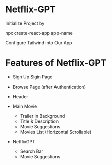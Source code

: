 
# Netflix-GPT

Initialize Project by 

npx create-react-app app-name

Configure Tailwind into Our App

# Features of Netflix-GPT

- Sign Up Sigin Page

- Browse Page (after Authentication)
 - Header
 - Main Movie
    - Trailer in Background
    - Title & Description
    - Movie Suggestions
    - Movies List (Horizontal Scrollable)

- NetflixGPT
    - Search Bar
    - Movie Suggestions